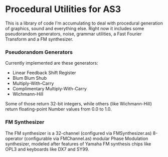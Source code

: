 # Procedural Utilities for AS3 #

This is a library of code I'm accumulating to deal with procedural generation of graphics, sound and everything else.
Right now it includes some pseudorandom generators, noise, grammar utilities, a Fast Fourier Transform and a FM synthesizer.

### Pseudorandom Generators ###

Currently implemented are these generators:

-	Linear Feedback Shift Register
-	Blum Blum Shub
-	Multiply-With-Carry
-	Complimentary Multiply-With-Carry
-	Wichmann-Hill

Some of those return 32-bit integers, while others (like Wichmann-Hill) return floating-point Number values from 0.0 to 1.0.

### FM Synthesizer ###

The FM synthesizer is a 32-channel (configured via FMSynthesizer.as) 8-operator (configurable via FMChannel.as) modular Phase Modulation synthesizer, modeled after features of Yamaha FM synthesis chips like OPL3 and keyboards like DX7 and SY99.